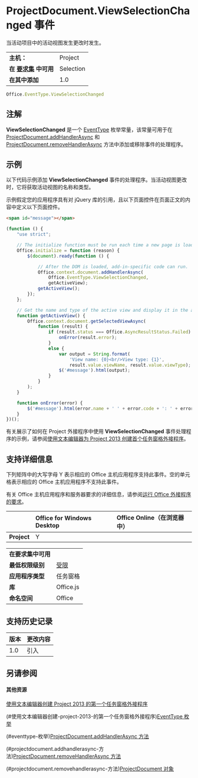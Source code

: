 

# ProjectDocument.ViewSelectionChanged 事件
当活动项目中的活动视图发生更改时发生。

|||
|:-----|:-----|
|**主机：**|Project|
|**在 [要求集](../../docs/overview/specify-office-hosts-and-api-requirements.md) 中可用**|Selection|
|**在其中添加**|1.0|

```js
Office.EventType.ViewSelectionChanged
```


## 注解

 **ViewSelectionChanged** 是一个 [EventType](../../reference/shared/eventtype-enumeration.md) 枚举常量，该常量可用于在 [ProjectDocument.addHandlerAsync](../../reference/shared/projectdocument.addhandlerasync.md) 和 [ProjectDocument.removeHandlerAsync](../../reference/shared/projectdocument.removehandlerasync.md) 方法中添加或移除事件的处理程序。


## 示例

以下代码示例添加  **ViewSelectionChanged** 事件的处理程序。当活动视图更改时，它将获取活动视图的名称和类型。

示例假定您的应用程序具有对 jQuery 库的引用，且以下页面控件在页面正文的内容中定义以下页面控件。




```HTML
<span id="message"></span>
```




```js
(function () {
    "use strict";

    // The initialize function must be run each time a new page is loaded.
    Office.initialize = function (reason) {
        $(document).ready(function () {

            // After the DOM is loaded, add-in-specific code can run.
            Office.context.document.addHandlerAsync(
                Office.EventType.ViewSelectionChanged,
                getActiveView);
            getActiveView();
        });
    };

    // Get the name and type of the active view and display it in the add-in.
    function getActiveView() {
        Office.context.document.getSelectedViewAsync(
            function (result) {
                if (result.status === Office.AsyncResultStatus.Failed) {
                    onError(result.error);
                }
                else {
                    var output = String.format(
                        'View name: {0}<br/>View type: {1}',
                        result.value.viewName, result.value.viewType);
                    $('#message').html(output);
                }
            }
        );
    }

    function onError(error) {
        $('#message').html(error.name + ' ' + error.code + ': ' + error.message);
    }
})();

```

有关展示了如何在 Project 外接程序中使用 **ViewSelectionChanged** 事件处理程序的示例，请参阅[使用文本编辑器为 Project 2013 创建首个任务窗格外接程序](../../docs/project/create-your-first-task-pane-add-in-for-project-by-using-a-text-editor.md)。


## 支持详细信息


下列矩阵中的大写字母 Y 表示相应的 Office 主机应用程序支持此事件。空的单元格表示相应的 Office 主机应用程序不支持此事件。

有关 Office 主机应用程序和服务器要求的详细信息，请参阅[运行 Office 外接程序的要求](../../docs/overview/requirements-for-running-office-add-ins.md)。



||**Office for Windows Desktop**|**Office Online（在浏览器中）**|
|:-----|:-----|:-----|
|**Project**|Y||

|||
|:-----|:-----|
|**在要求集中可用**||
|**最低权限级别**|[受限](../../docs/develop/requesting-permissions-for-api-use-in-content-and-task-pane-add-ins.md)|
|**应用程序类型**|任务窗格|
|**库**|Office.js|
|**命名空间**|Office|

## 支持历史记录



|**版本**|**更改内容**|
|:-----|:-----|
|1.0|引入|

## 另请参阅



#### 其他资源


[使用文本编辑器创建 Project 2013 的第一个任务窗格外接程序](../../docs/project/create-your-first-task-pane-add-in-for-project-by-using-a-text-editor.md)
(#使用文本编辑器创建-project-2013-的第一个任务窗格外接程序)[EventType 枚举](../../reference/shared/eventtype-enumeration.md)
(#eventtype-枚举)[ProjectDocument.addHandlerAsync 方法](../../reference/shared/projectdocument.addhandlerasync.md)
(#projectdocument.addhandlerasync-方法)[ProjectDocument.removeHandlerAsync 方法](../../reference/shared/projectdocument.removehandlerasync.md)
(#projectdocument.removehandlerasync-方法)[ProjectDocument 对象](../../reference/shared/projectdocument.projectdocument.md)

